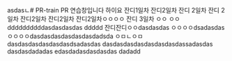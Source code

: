 asdasㄴ# PR-train
PR 연습창입니다
하이요
잔디1일차
잔디2일차 잔디 2일차 잔디 2일차 잔디2일차 잔디2일차 잔디2일차ㅇㅇㅇㅇ
잔디 3일차 
ㅇㅇ
ㅇㅇddddddddddasdasdasdas
ddddd
잔디잔디ㅇㅇdasdasdas
ㅇㅇㅇㅇdsadasdas
ㅇㅇㅇㅇdasdasdasdasdasdasdadsda
ㅇㅁㄴㅇㅁdasdasdasdasdasdasdsadasdas
dasdasdasdasdasdasdasdassadasdas
dasdasdadadas
edasdadasdasdasdas
dadadd
